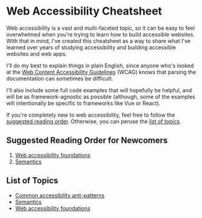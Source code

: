 # Web Accessibility Cheatsheet

Web accessibility is a vast and multi-faceted topic, so it can be easy to feel overwhelmed when you’re trying to learn how to build accessible websites. With that in mind, I've created this cheatsheet as a way to share what I've learned over years of studying accessibility and building accessible websites and web apps.

I'll do my best to explain things in plain English, since anyone who's looked at the [Web Content Accessibility Guidelines](https://www.w3.org/TR/WCAG21/) (WCAG) knows that parsing the documentation can sometimes be difficult.

I'll also include some full code examples that will hopefully be helpful, and will be as framework-agnostic as possible (although, some of the examples will intentionally be specific to frameworks like Vue or React).

If you're completely new to web accessibility, feel free to follow the [suggested reading order](#suggested-reading-order-for-newcomers). Otherwise, you can peruse the [list of topics](#list-of-topics).

## Suggested Reading Order for Newcomers

1. [Web accessibility foundations](/foundations.md)
2. [Semantics](/semantics.md)

## List of Topics

- [Common accessibility anti-patterns](/anti-patterns.md)
- [Semantics](/semantics.md)
- [Web accessibility foundations](/foundations.md)
